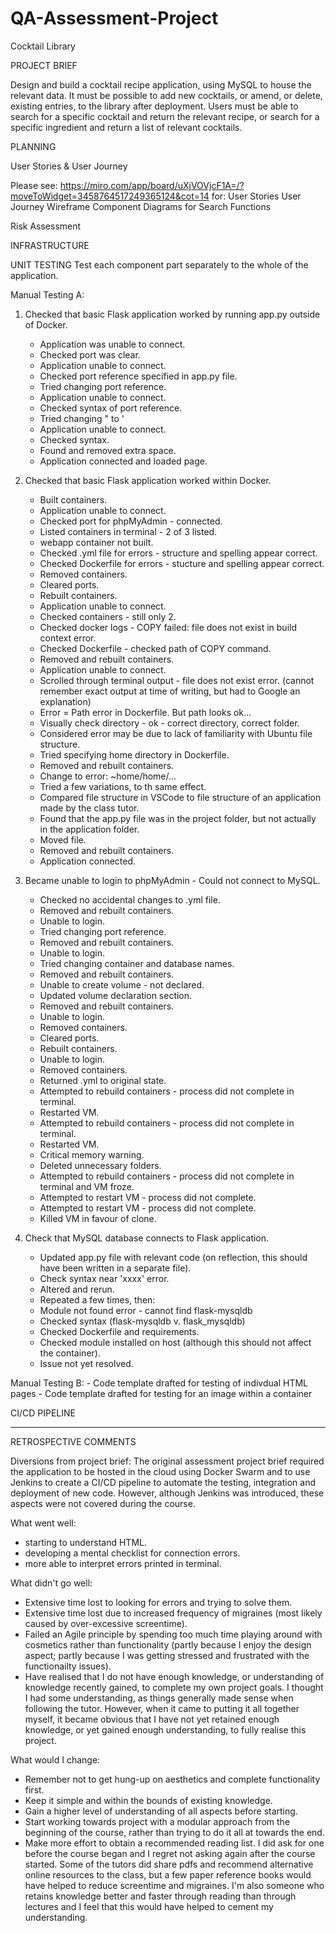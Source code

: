 # QA-Assessment-Project
Cocktail Library

PROJECT BRIEF

Design and build a cocktail recipe application, using MySQL to house the relevant data. It must be possible to add new cocktails, or amend, or delete, existing entries, to the library after deployment. Users must be able to search for a specific cocktail and return the relevant recipe, or search for a specific ingredient and return a list of relevant cocktails.


PLANNING

User Stories & User Journey

Please see: https://miro.com/app/board/uXjVOVjcF1A=/?moveToWidget=3458764517249365124&cot=14
for: 
User Stories
User Journey Wireframe
Component Diagrams for Search Functions

Risk Assessment



INFRASTRUCTURE


UNIT TESTING
Test each component part separately to the whole of the application.

Manual Testing A:
1. Checked that basic Flask application worked by running app.py outside of Docker.
    - Application was unable to connect.
    - Checked port was clear.
    - Application unable to connect.
    - Checked port reference specified in app.py file.
    - Tried changing port reference.
    - Application unable to connect.
    - Checked syntax of port reference.
    - Tried changing " to '
    - Application unable to connect.
    - Checked syntax.
    - Found and removed extra space.
    - Application connected and loaded page.
    
2. Checked that basic Flask application worked within Docker.
    - Built containers.
    - Application unable to connect.
    - Checked port for phpMyAdmin - connected.
    - Listed containers in terminal - 2 of 3 listed.
    - webapp container not built.
    - Checked .yml file for errors - structure and spelling appear correct.
    - Checked Dockerfile for errors - stucture and spelling appear correct.
    - Removed containers.
    - Cleared ports.
    - Rebuilt containers.
    - Application unable to connect.
    - Checked containers - still only 2.
    - Checked docker logs - COPY failed: file does not exist in build context error.
    - Checked Dockerfile - checked path of COPY command.
    - Removed and rebuilt containers.
    - Application unable to connect.
    - Scrolled through terminal output - file does not exist error. (cannot remember exact output at time of writing, but had to Google an explanation)
    - Error = Path error in Dockerfile. But path looks ok...
    - Visually check directory - ok - correct directory, correct folder.
    - Considered error may be due to lack of familiarity with Ubuntu file structure.
    - Tried specifying home directory in Dockerfile.
    - Removed and rebuilt containers.
    - Change to error: ~home/home/... 
    - Tried a few variations, to th same effect.
    - Compared file structure in VSCode to file structure of an application made by the class tutor.
    - Found that the app.py file was in the project folder, but not actually in the application folder.
    - Moved file.
    - Removed and rebuilt containers.
    - Application connected.
  
 3. Became unable to login to phpMyAdmin - Could not connect to MySQL.
    - Checked no accidental changes to .yml file.
    - Removed and rebuilt containers.
    - Unable to login.
    - Tried changing port reference.
    - Removed and rebuilt containers.
    - Unable to login.
    - Tried changing container and database names.
    - Removed and rebuilt containers.
    - Unable to create volume - not declared.
    - Updated volume declaration section.
    - Removed and rebuilt containers.
    - Unable to login.
    - Removed containers.
    - Cleared ports.
    - Rebuilt containers.
    - Unable to login.
    - Removed containers.
    - Returned .yml to original state.
    - Attempted to rebuild containers - process did not complete in terminal.
    - Restarted VM.
    - Attempted to rebuild containers - process did not complete in terminal.
    - Restarted VM.
    - Critical memory warning.
    - Deleted unnecessary folders.
    - Attempted to rebuild containers - process did not complete in terminal and VM froze.
    - Attempted to restart VM - process did not complete.
    - Attempted to restart VM - process did not complete.
    - Killed VM in favour of clone. 
 
4. Check that MySQL database connects to Flask application.
    - Updated app.py file with relevant code (on reflection, this should have been written in a separate file).
    - Check syntax near 'xxxx' error.
    - Altered and rerun.
    - Repeated a few times, then:
    - Module not found error - cannot find flask-mysqldb
    - Checked syntax (flask-mysqldb v. flask_mysqldb)
    - Checked Dockerfile and requirements.
    - Checked module installed on host (although this should not affect the container).
    - Issue not yet resolved.
  
Manual Testing B:
    - Code template drafted for testing of indivdual HTML pages
    - Code template drafted for testing for an image within a container
 

CI/CD PIPELINE


______________________________________________________

RETROSPECTIVE COMMENTS

Diversions from project brief:
The original assessment project brief required the application to be hosted in the cloud using Docker Swarm and to use Jenkins to create a CI/CD pipeline to automate the testing, integration and deployment of new code. However, although Jenkins was introduced, these aspects were not covered during the course.

What went well:
- starting to understand HTML.
- developing a mental checklist for connection errors.
- more able to interpret errors printed in terminal.

What didn't go well:
- Extensive time lost to looking for errors and trying to solve them.
- Extensive time lost due to increased frequency of migraines (most likely caused by over-excessive screentime).
- Failed an Agile principle by spending too much time playing around with cosmetics rather than functionality (partly because I enjoy the design aspect; partly because I was getting stressed and frustrated with the functionailty issues).
- Have realised that I do not have enough knowledge, or understanding of knowledge recently gained, to complete my own project goals. I thought I had some understanding, as things generally made sense when following the tutor. However, when it came to putting it all together myself, it became obvious that I have not yet retained enough knowledge, or yet gained enough understanding, to fully realise this project.

What would I change:
- Remember not to get hung-up on aesthetics and complete functionality first.
- Keep it simple and within the bounds of existing knowledge.
- Gain a higher level of understanding of all aspects before starting.
- Start working towards project with a modular approach from the beginning of the course, rather than trying to do it all at towards the end. 
- Make more effort to obtain a recommended reading list. I did ask for one before the course began and I regret not asking again after the course started. Some of the tutors did share pdfs and recommend alternative online resources to the class, but a few paper reference books would have helped to reduce screentime and migraines. I'm also someone who retains knowledge better and faster through reading than through lectures and I feel that this would have helped to cement my understanding. 




